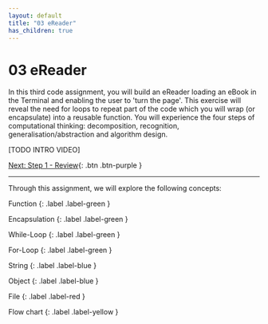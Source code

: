 ```yaml
---
layout: default
title: "03 eReader"
has_children: true
---
```


# 03 eReader

In this third code assignment, you will build an eReader loading an eBook in the Terminal and enabling the user to 'turn the page'. This exercise will reveal the need for loops to repeat part of the code which you will wrap (or encapsulate) into a reusable function. You will experience the four steps of computational thinking: decomposition, recognition, generalisation/abstraction and algorithm design.

[TODO INTRO VIDEO]

[Next: Step 1 - Review]({{site.baseurl}}/assignments/03-ereader/step1){: .btn .btn-purple }

---


Through this assignment, we will explore the following concepts:

Function
{: .label .label-green }

Encapsulation
{: .label .label-green }

While-Loop
{: .label .label-green }

For-Loop
{: .label .label-green }

String
{: .label .label-blue }

Object
{: .label .label-blue }

File
{: .label .label-red }

Flow chart
{: .label .label-yellow }